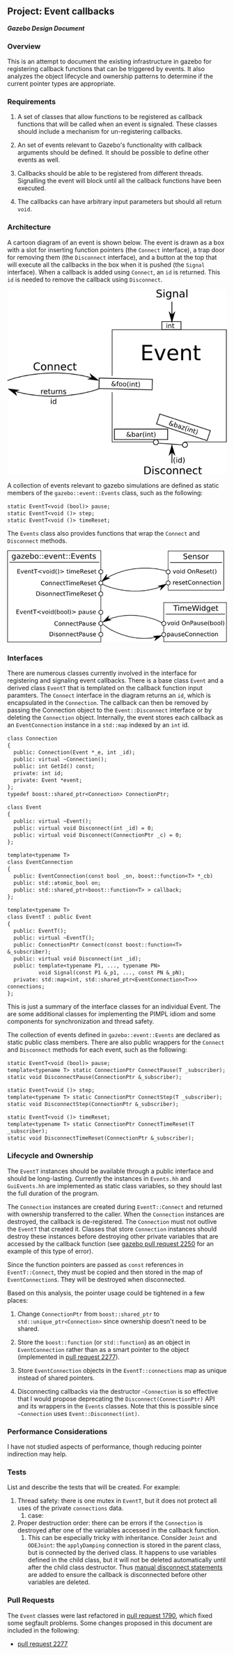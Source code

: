 ## Project: Event callbacks
***Gazebo Design Document***

### Overview

This is an attempt to document the existing infrastructure in gazebo
for registering callback functions that can be triggered by events.
It also analyzes the object lifecycle and ownership patterns
to determine if the current pointer types are appropriate.

### Requirements

1. A set of classes that allow functions to be registered as callback functions
that will be called when an event is signaled.
These classes should include a mechanism for un-registering callbacks.

2. An set of events relevant to Gazebo's functionality with
callback arguments should be defined.
It should be possible to define other events as well.

3. Callbacks should be able to be registered from different threads.
Signalling the event will block until all the callback functions
have been executed.

4. The callbacks can have arbitrary input parameters
but should all return `void`.

### Architecture

A cartoon diagram of an event is shown below.
The event is drawn as a box with a slot for inserting function pointers
(the `Connect` interface),
a trap door for removing them (the `Disconnect` interface),
and a button at the top that will execute all the callbacks in the box
when it is pushed (the `Signal` interface).
When a callback is added using `Connect`, an `id` is returned.
This `id` is needed to remove the callback using `Disconnect`.

![event interface diagram](event_callbacks.png)

A collection of events relevant to gazebo simulations are defined
as static members of the `gazebo::event::Events` class,
such as the following:

~~~
static EventT<void (bool)> pause;
static EventT<void ()> step;
static EventT<void ()> timeReset;
~~~

The `Events` class also provides functions that wrap
the `Connect` and `Disconnect` methods.

![events interface diagram](events_gazebo.png)

### Interfaces

There are numerous classes currently involved in the interface
for registering and signaling event callbacks.
There is a base class `Event` and a derived class `EventT`
that is templated on the callback function input paramters.
The `Connect` interface in the diagram returns an `id`,
which is encapsulated in the `Connection`.
The callback can then be removed by passing the Connection object to the
`Event::Disconnect` interface
or by deleting the `Connection` object.
Internally, the event stores each callback as an `EventConnection` instance
in a `std::map` indexed by an `int` id.

~~~
class Connection
{
  public: Connection(Event *_e, int _id);
  public: virtual ~Connection();
  public: int GetId() const;
  private: int id;
  private: Event *event;
};
typedef boost::shared_ptr<Connection> ConnectionPtr;
~~~

~~~
class Event
{
  public: virtual ~Event();
  public: virtual void Disconnect(int _id) = 0;
  public: virtual void Disconnect(ConnectionPtr _c) = 0;
};
~~~

~~~
template<typename T>
class EventConnection
{
  public: EventConnection(const bool _on, boost::function<T> *_cb)
  public: std::atomic_bool on;
  public: std::shared_ptr<boost::function<T> > callback;
};
~~~

~~~
template<typename T>
class EventT : public Event
{
  public: EventT();
  public: virtual ~EventT();
  public: ConnectionPtr Connect(const boost::function<T> &_subscriber);
  public: virtual void Disconnect(int _id);
  public: template<typename P1, ..., typename PN>
          void Signal(const P1 &_p1, ..., const PN &_pN);
  private: std::map<int, std::shared_ptr<EventConnection<T>>> connections;
};
~~~

This is just a summary of the interface classes for an individual Event.
The are some additional classes for implementing the PIMPL idiom
and some components for synchronization and thread safety.

The collection of events defined in `gazebo::event::Events`
are declared as static public class members.
There are also public wrappers for the `Connect` and `Disconnect`
methods for each event, such as the following:

~~~
static EventT<void (bool)> pause;
template<typename T> static ConnectionPtr ConnectPause(T _subscriber);
static void DisconnectPause(ConnectionPtr &_subscriber);
~~~

~~~
static EventT<void ()> step;
template<typename T> static ConnectionPtr ConnectStep(T _subscriber);
static void DisconnectStep(ConnectionPtr &_subscriber);
~~~

~~~
static EventT<void ()> timeReset;
template<typename T> static ConnectionPtr ConnectTimeReset(T _subscriber);
static void DisconnectTimeReset(ConnectionPtr &_subscriber);
~~~

### Lifecycle and Ownership

The `EventT` instances should be available through a public interface
and should be long-lasting.
Currently the instances in `Events.hh` and `GuiEvents.hh`
are implemented as static class variables, so they should last the
full duration of the program.

The `Connection` instances are created during `EventT::Connect`
and returned with ownership transferred to the caller.
When the `Connection` instances are destroyed, the callback is
de-registered.
The `Connection` must not outlive the `EventT` that created it.
Classes that store `Connection` instances should destroy these instances
before destroying other private variables that are accessed
by the callback function (see
[gazebo pull request 2250](https://bitbucket.org/osrf/gazebo/pull-requests/2250)
for an example of this type of error).

Since the function pointers are passed as `const` references in
`EventT::Connect`, they must be copied and then stored in the
map of `EventConnection`s.
They will be destroyed when disconnected.

Based on this analysis, the pointer usage could be tightened in a few places:

1. Change `ConnectionPtr` from `boost::shared_ptr` to
`std::unique_ptr<Connection>` since ownership doesn't need to be shared.

2. Store the `boost::function` (or `std::function`) as an object in
`EventConnection` rather than as a smart pointer to the object
(implemented in
[pull request 2277](https://bitbucket.org/osrf/gazebo/pull-request/2277)).

3. Store `EventConnection` objects in the `EventT::connections` map
as unique instead of shared pointers.

4. Disconnecting callbacks via the destructor `~Connection`
is so effective that
I would propose deprecating the `Disconnect(ConnectionPtr)` API
and its wrappers in the `Events` classes.
Note that this is possible since `~Connection` uses `Event::Disconnect(int)`.

### Performance Considerations

I have not studied aspects of performance, though reducing pointer indirection
may help.

### Tests
List and describe the tests that will be created. For example:

1. Thread safety: there is one mutex in `EventT`, but it does not protect all
uses of the private `connections` data.
    1. case:
1. Proper destruction order: there can be errors if the `Connection`
is destroyed after one of the variables accessed in the callback function.
    1. This can be especially tricky with inheritance.
    Consider `Joint` and `ODEJoint`: the `applyDamping` connection
    is stored in the parent class, but is connected by the derived class.
    It happens to use variables defined in the child class, but it will not
    be deleted automatically until after the child class destructor.
    Thus [manual disconnect statements](https://bitbucket.org/osrf/gazebo/src/ae8ed0e546/gazebo/physics/ode/ODEJoint.cc#ODEJoint.cc-65)
    are added to ensure the callback is disconnected before other variables
    are deleted.

### Pull Requests

The `Event` classes were last refactored in
[pull request 1790](https://bitbucket.org/osrf/gazebo/pull-request/1790),
which fixed some segfault problems.
Some changes proposed in this document are included in the following:

* [pull request 2277](https://bitbucket.org/osrf/gazebo/pull-request/2277)
